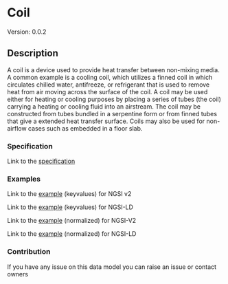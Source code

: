 # Coil
Version: 0.0.2

## Description 

A coil is a device used to provide heat transfer between non-mixing media. A common example is a cooling coil, which utilizes a finned coil in which circulates chilled water, antifreeze, or refrigerant that is used to remove heat from air moving across the surface of the coil. A coil may be used either for heating or cooling purposes by placing a series of tubes (the coil) carrying a heating or cooling fluid into an airstream. The coil may be constructed from tubes bundled in a serpentine form or from finned tubes that give a extended heat transfer surface.  Coils may also be used for non-airflow cases such as embedded in a floor slab.
### Specification

Link to the [specification](https://github.com/smart-data-models/incubated/SAREF/s4bldg/Coil/doc/spec.md)

### Examples

Link to the [example](https://github.com/smart-data-models/incubated/SAREF/s4bldg/Coil/examples/example.json) (keyvalues) for NGSI v2

Link to the [example](https://github.com/smart-data-models/incubated/SAREF/s4bldg/Coil/examples/example.jsonld) (keyvalues) for NGSI-LD

Link to the [example](https://github.com/smart-data-models/incubated/SAREF/s4bldg/Coil/examples/example-normalized.json) (normalized) for NGSI-V2

Link to the [example](https://github.com/smart-data-models/incubated/SAREF/s4bldg/Coil/examples/example-normalized.jsonld) (normalized) for NGSI-LD
### Contribution

 If you have any issue on this data model you can raise an issue or contact owners
